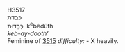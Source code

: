 <body>
  <p>H3517<br>  כּבדת  <br> כְּבֵדוּת  ‎  k<sup>e</sup>bêdûth  <br><i>keb-ay-dooth‘ </i><br>Feminine of <a href="h3515.htm">3515</a>  <i>difficulty: - </i> X heavily.<br></p>
 </body>